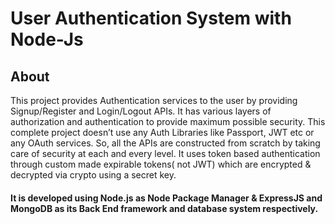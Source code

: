 # User Authentication System with Node-Js 
## About
This project provides Authentication services to the user by providing Signup/Register and Login/Logout APIs. It has various layers of authorization and authentication to provide maximum possible security. This complete project doesn’t use any Auth Libraries like Passport, JWT etc or any OAuth services. So, all the APIs are constructed from scratch by taking care of security at each and every level. It uses token based authentication through custom made expirable tokens( not JWT) which are encrypted & decrypted via crypto using a secret key.

#### It is developed using Node.js as Node Package Manager & ExpressJS and MongoDB as its Back End framework and database system respectively.
